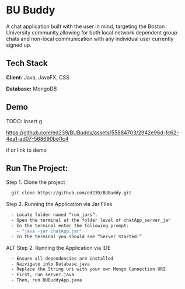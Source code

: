 
# BU Buddy

A chat application built with the user in mind, targeting the Boston University community,allowing for both local network dependent group chats and non-local communication with any individual user currently signed up.


## Tech Stack

**Client:** Java, JavaFX, CSS

**Database:** MongoDB


## Demo

TODO: Insert g

https://github.com/ed239/BUBuddy/assets/55884703/2942e96d-fc62-4ea1-ad07-568690beffc4

if or link to demo


## Run The Project:

Step 1. Clone the project 
```bash
  git clone https://github.com/ed239/BUBuddy.git
```

Step 2. Running the Application via Jar Files
```bash
  - Locate folder named “run_jars”.
  - Open the terminal at the folder level of chatApp_server_jar
  - In the terminal enter the following prompt:
    - "java -jar chatApp.jar"
  - In the terminal you should see “Server Started:”
```

ALT Step 2. Running the Application via IDE
```bash
  - Ensure all dependencies are installed
  - Naivigate into Database.java
  - Replace the String uri with your own Mongo Connection URI
  - First, run server.java
  - Then, run BUBuddyApp.java
```


